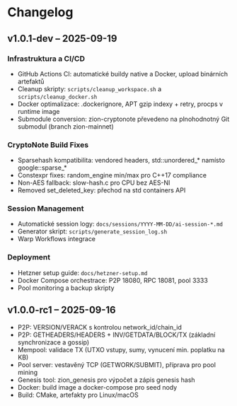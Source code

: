 # Changelog

## v1.0.1-dev – 2025-09-19
### Infrastruktura a CI/CD
- GitHub Actions CI: automatické buildy native a Docker, upload binárních artefaktů
- Cleanup skripty: `scripts/cleanup_workspace.sh` a `scripts/cleanup_docker.sh`
- Docker optimalizace: .dockerignore, APT gzip indexy + retry, procps v runtime image
- Submodule conversion: zion-cryptonote převedeno na plnohodnotný Git submodul (branch zion-mainnet)

### CryptoNote Build Fixes
- Sparsehash kompatibilita: vendored headers, std::unordered_* namísto google::sparse_*
- Constexpr fixes: random_engine min/max pro C++17 compliance
- Non-AES fallback: slow-hash.c pro CPU bez AES-NI
- Removed set_deleted_key: přechod na std containers API

### Session Management
- Automatické session logy: `docs/sessions/YYYY-MM-DD/ai-session-*.md`
- Generator skript: `scripts/generate_session_log.sh`
- Warp Workflows integrace

### Deployment
- Hetzner setup guide: `docs/hetzner-setup.md`
- Docker Compose orchestrace: P2P 18080, RPC 18081, pool 3333
- Pool monitoring a backup skripty

## v1.0.0-rc1 – 2025-09-16
- P2P: VERSION/VERACK s kontrolou network_id/chain_id
- P2P: GETHEADERS/HEADERS + INV/GETDATA/BLOCK/TX (základní synchronizace a gossip)
- Mempool: validace TX (UTXO vstupy, sumy, vynucení min. poplatku na KB)
- Pool server: vestavěný TCP (GETWORK/SUBMIT), příprava pro pool mining
- Genesis tool: zion_genesis pro výpočet a zápis genesis hash
- Docker: build image a docker-compose pro seed nody
- Build: CMake, artefakty pro Linux/macOS
